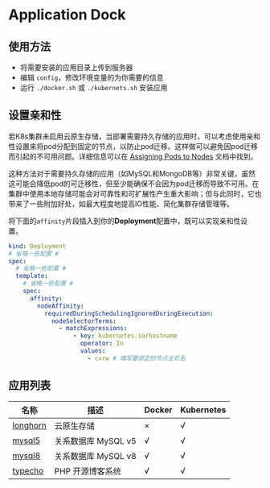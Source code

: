 # Application Dock

## 使用方法

- 将需要安装的应用目录上传到服务器
- 编辑 `config`，修改环境变量的为你需要的信息
- 运行 `./docker.sh` 或 `./kubernets.sh` 安装应用

## 设置亲和性

若K8s集群未启用云原生存储，当部署需要持久存储的应用时，可以考虑使用亲和性设置来将pod分配到固定的节点，以防止pod迁移。这样做可以避免因pod迁移而引起的不可用问题。详细信息可以在 [Assigning Pods to Nodes](https://kubernetes.io/docs/concepts/configuration/assign-pod-node/#affinity) 文档中找到。

这种方法对于需要持久存储的应用（如MySQL和MongoDB等）非常关键，虽然这可能会降低pod的可迁移性，但至少能确保不会因为pod迁移而导致不可用。在集群中使用本地存储可能会对可靠性和可扩展性产生重大影响；但与此同时，它也带来了一些附加好处，如最大程度地提高IO性能、简化集群存储管理等。

将下面的`affinity`片段插入到你的**Deployment**配置中，既可以实现亲和性设置。

```yaml
kind: Deployment
# 省略一些配置 #
spec:
  # 省略一些配置 #
  template:
    # 省略一些配置 #
    spec:
      affinity:
        nodeAffinity:
          requiredDuringSchedulingIgnoredDuringExecution:
            nodeSelectorTerms:
              - matchExpressions:
                  - key: kubernetes.io/hostname
                    operator: In
                    values:
                      - cvrw # 填写要绑定的节点主机名
```

## 应用列表

| 名称                             | 描述                | Docker | Kubernetes |
| -------------------------------- | ------------------- | ------ | ---------- |
| [longhorn](./longhorn/README.md) | 云原生存储          | ×      | √          |
| [mysql5](./mysql5/README.md)     | 关系数据库 MySQL v5 | √      | √          |
| [mysql8](./mysql8/README.md)     | 关系数据库 MySQL v8 | √      | √          |
| [typecho](./typecho/README.md)   | PHP 开源博客系统    | √      | √          |
